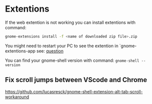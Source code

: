 # Extentions

If the web extention is not working you can install extentions with command:

```bash
gnome-extensions install -f <name of downloaded zip file>.zip 
```

You might need to restart your PC to see the extention in `gnome-extentions-app
see: [question](https://askubuntu.com/questions/1403688/although-gnome-shell-integration-extension-is-running-native-host-connector-is)

You can find your gnome-shell version with command: `gnome-shell --version`

## Fix scroll jumps between VScode and Chrome

https://github.com/lucasresck/gnome-shell-extension-alt-tab-scroll-workaround
